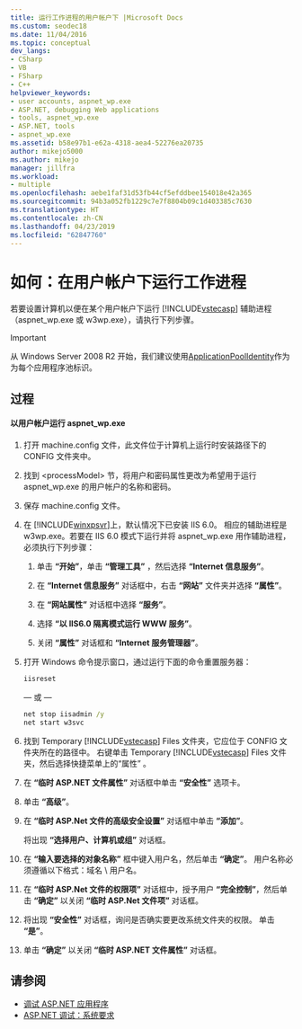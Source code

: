 ```yaml
---
title: 运行工作进程的用户帐户下 |Microsoft Docs
ms.custom: seodec18
ms.date: 11/04/2016
ms.topic: conceptual
dev_langs:
- CSharp
- VB
- FSharp
- C++
helpviewer_keywords:
- user accounts, aspnet_wp.exe
- ASP.NET, debugging Web applications
- tools, aspnet_wp.exe
- ASP.NET, tools
- aspnet_wp.exe
ms.assetid: b58e97b1-e62a-4318-aea4-52276ea20735
author: mikejo5000
ms.author: mikejo
manager: jillfra
ms.workload:
- multiple
ms.openlocfilehash: aebe1faf31d53fb44cf5efddbee154018e42a365
ms.sourcegitcommit: 94b3a052fb1229c7e7f8804b09c1d403385c7630
ms.translationtype: HT
ms.contentlocale: zh-CN
ms.lasthandoff: 04/23/2019
ms.locfileid: "62847760"
---
```

# <a name="how-to-run-the-worker-process-under-a-user-account"></a>如何：在用户帐户下运行工作进程
若要设置计算机以便在某个用户帐户下运行 [!INCLUDE[vstecasp](../code-quality/includes/vstecasp_md.md)] 辅助进程（aspnet_wp.exe 或 w3wp.exe），请执行下列步骤。

 > [!IMPORTANT]
 > 从 Windows Server 2008 R2 开始，我们建议使用[ApplicationPoolIdentity](/iis/manage/configuring-security/application-pool-identities)作为为每个应用程序池标识。

## <a name="procedure"></a>过程

#### <a name="to-run-aspnetwpexe-under-a-user-account"></a>以用户帐户运行 aspnet_wp.exe

1. 打开 machine.config 文件，此文件位于计算机上运行时安装路径下的 CONFIG 文件夹中。

2. 找到 &lt;processModel&gt; 节，将用户和密码属性更改为希望用于运行 aspnet_wp.exe 的用户帐户的名称和密码。

3. 保存 machine.config 文件。

4. 在 [!INCLUDE[winxpsvr](../debugger/includes/winxpsvr_md.md)]上，默认情况下已安装 IIS 6.0。 相应的辅助进程是 w3wp.exe。若要在 IIS 6.0 模式下运行并将 aspnet_wp.exe 用作辅助进程，必须执行下列步骤：

   1. 单击 **“开始”**，单击 **“管理工具”** ，然后选择 **“Internet 信息服务”**。

   2. 在 **“Internet 信息服务”** 对话框中，右击 **“网站”** 文件夹并选择 **“属性”**。

   3. 在 **“网站属性”** 对话框中选择 **“服务”**。

   4. 选择 **“以 IIS6.0 隔离模式运行 WWW 服务”**。

   5. 关闭 **“属性”** 对话框和 **“Internet 服务管理器”**。

5. 打开 Windows 命令提示窗口，通过运行下面的命令重置服务器：

   ```cmd
   iisreset
   ```

   — 或 —

   ```cmd
   net stop iisadmin /y
   net start w3svc
   ```

6. 找到 Temporary [!INCLUDE[vstecasp](../code-quality/includes/vstecasp_md.md)] Files 文件夹，它应位于 CONFIG 文件夹所在的路径中。 右键单击 Temporary [!INCLUDE[vstecasp](../code-quality/includes/vstecasp_md.md)] Files 文件夹，然后选择快捷菜单上的“属性”  。

7. 在 **“临时 ASP.NET 文件属性”** 对话框中单击 **“安全性”** 选项卡。

8. 单击 **“高级”**。

9. 在 **“临时 ASP.Net 文件的高级安全设置”** 对话框中单击 **“添加”**。

    将出现 **“选择用户、计算机或组”** 对话框。

10. 在 **“输入要选择的对象名称”** 框中键入用户名，然后单击 **“确定”**。 用户名称必须遵循以下格式：域名 \ 用户名。

11. 在 **“临时 ASP.Net 文件的权限项”** 对话框中，授予用户 **“完全控制”**，然后单击 **“确定”** 以关闭 **“临时 ASP.Net 文件项”** 对话框。

12. 将出现 **“安全性”** 对话框，询问是否确实要更改系统文件夹的权限。 单击 **“是”**。

13. 单击 **“确定”** 以关闭 **“临时 ASP.NET 文件属性”** 对话框。

## <a name="see-also"></a>请参阅
- [调试 ASP.NET 应用程序](../debugger/how-to-enable-debugging-for-aspnet-applications.md)
- [ASP.NET 调试：系统要求](../debugger/aspnet-debugging-system-requirements.md)
